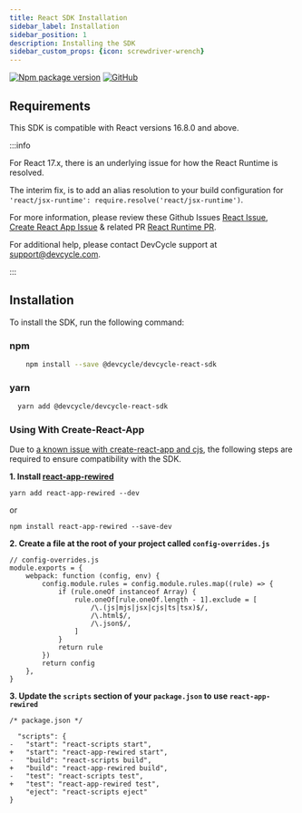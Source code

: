 ```yaml
---
title: React SDK Installation
sidebar_label: Installation
sidebar_position: 1
description: Installing the SDK
sidebar_custom_props: {icon: screwdriver-wrench}
---
```


[![Npm package version](https://badgen.net/npm/v/@devcycle/devcycle-react-sdk)](https://www.npmjs.com/package/@devcycle/devcycle-react-sdk)
[![GitHub](https://img.shields.io/github/stars/devcyclehq/js-sdks.svg?style=social&label=Star&maxAge=2592000)](https://github.com/devcyclehq/js-sdks)

## Requirements

This SDK is compatible with React versions 16.8.0 and above.

:::info

For React 17.x, there is an underlying issue for how the React Runtime is resolved.

The interim fix, is to add an alias resolution to your build configuration for `'react/jsx-runtime': require.resolve('react/jsx-runtime')`.

For more information, please review these Github Issues [React Issue](https://github.com/facebook/react/issues/20235), [Create React App Issue](https://github.com/facebook/create-react-app/issues/11769) & related PR [React Runtime PR](https://github.com/facebook/create-react-app/pull/11797).

For additional help, please contact DevCycle support at [support@devcycle.com](mailto:support@devcycle.com).

:::


## Installation

To install the SDK, run the following command:

<!--tabs-->

### npm
```bash
    npm install --save @devcycle/devcycle-react-sdk
  ```

### yarn
  ```bash
    yarn add @devcycle/devcycle-react-sdk
  ```

<!--/tabs-->


### Using With Create-React-App

Due to [a known issue with create-react-app and cjs](https://github.com/facebook/create-react-app/pull/12021#issuecomment-1108426483), the following steps are required to ensure compatibility with the SDK.

**1. Install [react-app-rewired](https://github.com/timarney/react-app-rewired)**

```
yarn add react-app-rewired --dev
```

or

```
npm install react-app-rewired --save-dev
```

**2. Create a file at the root of your project called `config-overrides.js`**

```
// config-overrides.js
module.exports = {
    webpack: function (config, env) {
        config.module.rules = config.module.rules.map((rule) => {
            if (rule.oneOf instanceof Array) {
                rule.oneOf[rule.oneOf.length - 1].exclude = [
                    /\.(js|mjs|jsx|cjs|ts|tsx)$/,
                    /\.html$/,
                    /\.json$/,
                ]
            }
            return rule
        })
        return config
    },
}
```

**3. Update the `scripts` section of your `package.json` to use `react-app-rewired`**

```
/* package.json */

  "scripts": {
-   "start": "react-scripts start",
+   "start": "react-app-rewired start",
-   "build": "react-scripts build",
+   "build": "react-app-rewired build",
-   "test": "react-scripts test",
+   "test": "react-app-rewired test",
    "eject": "react-scripts eject"
}
```